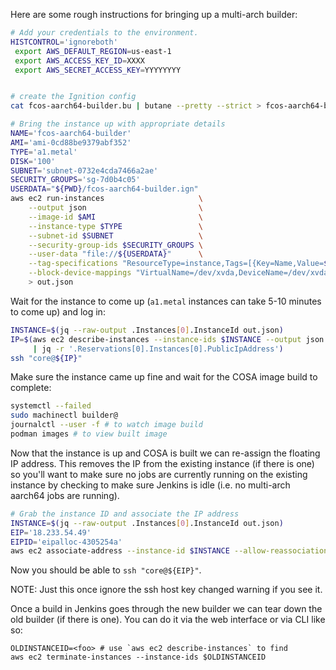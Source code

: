 
Here are some rough instructions for bringing up a multi-arch builder:

```bash
# Add your credentials to the environment.
HISTCONTROL='ignoreboth'
 export AWS_DEFAULT_REGION=us-east-1
 export AWS_ACCESS_KEY_ID=XXXX
 export AWS_SECRET_ACCESS_KEY=YYYYYYYY


# create the Ignition config
cat fcos-aarch64-builder.bu | butane --pretty --strict > fcos-aarch64-builder.ign

# Bring the instance up with appropriate details
NAME='fcos-aarch64-builder'
AMI='ami-0cd88be9379abf352'
TYPE='a1.metal'
DISK='100'
SUBNET='subnet-0732e4cda7466a2ae'
SECURITY_GROUPS='sg-7d0b4c05'
USERDATA="${PWD}/fcos-aarch64-builder.ign"
aws ec2 run-instances                     \
    --output json                         \
    --image-id $AMI                       \
    --instance-type $TYPE                 \
    --subnet-id $SUBNET                   \
    --security-group-ids $SECURITY_GROUPS \
    --user-data "file://${USERDATA}"      \
    --tag-specifications "ResourceType=instance,Tags=[{Key=Name,Value=${NAME}}]" \
    --block-device-mappings "VirtualName=/dev/xvda,DeviceName=/dev/xvda,Ebs={VolumeSize=${DISK},VolumeType=gp3}" \
    > out.json
```

Wait for the instance to come up (`a1.metal` instances can take 5-10 minutes to
come up) and log in:

```bash
INSTANCE=$(jq --raw-output .Instances[0].InstanceId out.json)
IP=$(aws ec2 describe-instances --instance-ids $INSTANCE --output json \
     | jq -r '.Reservations[0].Instances[0].PublicIpAddress')
ssh "core@${IP}"
```

Make sure the instance came up fine and wait for the COSA image build
to complete:

```bash
systemctl --failed
sudo machinectl builder@
journalctl --user -f # to watch image build
podman images # to view built image
```

Now that the instance is up and COSA is built we can re-assign the
floating IP address. This removes the IP from the existing instance
(if there is one) so you'll want to make sure no jobs are currently
running on the existing instance by checking to make sure Jenkins is
idle (i.e. no multi-arch aarch64 jobs are running).

```bash
# Grab the instance ID and associate the IP address
INSTANCE=$(jq --raw-output .Instances[0].InstanceId out.json)
EIP='18.233.54.49'
EIPID='eipalloc-4305254a'
aws ec2 associate-address --instance-id $INSTANCE --allow-reassociation --allocation-id $EIPID
```

Now you should be able to `ssh "core@${EIP}"`.

NOTE: Just this once ignore the ssh host key changed warning if you see it.


Once a build in Jenkins goes through the new builder we can tear down
the old builder (if there is one). You can do it via the web interface
or via CLI like so:

```
OLDINSTANCEID=<foo> # use `aws ec2 describe-instances` to find
aws ec2 terminate-instances --instance-ids $OLDINSTANCEID
```
